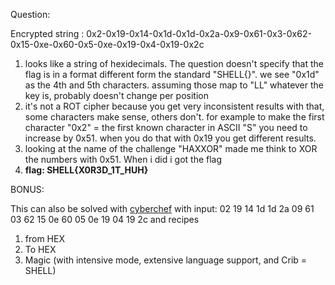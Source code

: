Question:

Encrypted string : 0x2-0x19-0x14-0x1d-0x1d-0x2a-0x9-0x61-0x3-0x62-0x15-0xe-0x60-0x5-0xe-0x19-0x4-0x19-0x2c

1) looks like a string of hexidecimals.  The question doesn't specify that the flag is in a format different form the standard "SHELL{}".  we see "0x1d" as the 4th and 5th characters. assuming those map to "LL" whatever the key is, probably doesn't change per position
2) it's not a ROT cipher because you get very inconsistent results with that, some characters make sense, others don't. for example to make the first character "0x2" = the first known character in ASCII "S" you need to increase by 0x51. when you do that with 0x19 you get different results.  
3) looking at the name of the challenge "HAXXOR" made me think to XOR the numbers with 0x51. When i did i got the flag
4) **flag: SHELL{X0R3D\_1T\_HUH}**

BONUS:

This can also be solved with [cyberchef](https://gchq.github.io/CyberChef/#recipe=From_Hex('Auto')To_Hex('Space',0)Magic(3,true,true,'SHELL')&input=MDIgMTkgMTQgMWQgMWQgMmEgMDkgNjEgMDMgNjIgMTUgMGUgNjAgMDUgMGUgMTkgMDQgMTkgMmMK)
with input: 02 19 14 1d 1d 2a 09 61 03 62 15 0e 60 05 0e 19 04 19 2c
and recipes
1) from HEX
2) To HEX
3) Magic (with intensive mode, extensive language support, and Crib = SHELL)
